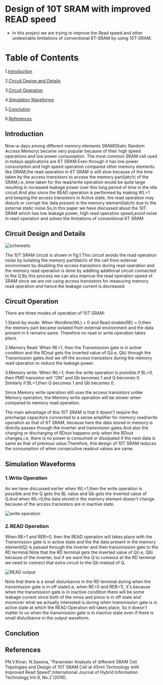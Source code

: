 # Design of 10T SRAM with improved READ speed
* In this project we are trying to improve the Read speed and other undesirable limitations of conventional 6T-SRAM by using 10T-SRAM.

# Table of Contents

1.[Introduction](#Introduction)

2.[Circuit Design and Details](#Circuit-Design-and-Details)

3.[Circuit Operation](#Circuit-Operation)
   
4.[Simulation Waveforms](#Simulation-Waveforms)

5.[Conclution](#Conclution)

6.[References](#References)

## Introduction

Now-a-days among different memory elements SRAM(Static Random Access Memory) became very popular because of their high speed operations and low power consumption.
The most common SRAM cell used in todays applications are 6T SRAM.Even through it has low power consumption and high speed operation compared other memory elements
like DRAM,the read operation in 6T SRAM is still slow because of the time taken by the access transistors to access the memory part(latch) of the SRAM,i.e.,time taken
for the read/write operation would be quite large resulting in increased leaksge power over this long period of time in the idle circuit.And also since the READ operation 
is performed by making WL=1 and keeping the access transistors in Active state, the read operation may disturb or corrupt the data present in the memory element(latch) due 
to the external static noise.So,In this paper we have discussed about the 10T SRAM which has low leakage power, high read operation speed,avoid 
noise in read operation and solves the limitations of conventional 6T SRAM.

## Circuit Design and Details
![schemetic](https://user-images.githubusercontent.com/99113992/152672756-90464ca6-c8ab-463e-8705-fd436b57b6cb.PNG)

The 10T SRAM circuit is shown in fig.1.This circuit avoids the read operation noise by isolating the memory part(latch) of the cell from external environment by 
disabling the access transistors during read operation and the memory read operation is done by additing additional circuit connected to the Q.By this process we can
also improve the read operation speed of SRAM since we are not using access transistors for measuring memory read operation and hence the leakage current is decreased.

## Circuit Operation

There are three modes of operation of 10T SRAM:

1.Stand-by mode: When Wordline(WL) = 0 and Read enable(RE) = 0,then the memory part became isolated from external environment and the data present in it remains same.
                 Therefore no read or write operation takes place.

2.Memory Read: When RE=1, then the Transmission gate is in active condition and the RDout gets the inverted value of Q(i.e, Qb) through the Transmission gates.And we off the                    access transistors during the memory read operation to reduce the leakage power. 

3.Memory write: When WL=1, then the write operation is possible.If BL=0, then PM0 transistor will "ON" and Qb becomes 1 and Q becomes 0.
                Similarly  if BL=1,then Q becomes 1 and Qb becomes 0.

Since Memory write operation still uses the access transistors unlike Memory operation, the Memory write operation will be slower when compared to memory read operation.

The main advantage of this 10T SRAM is that it doesn't require the precharge capacitors connected to a sense amplifier for memory read/write operation as that of 6T SRAM,
because here the data stored in memory is directly passes through the inverter and transmision gates.And also the charging or discharging of RDout happens only when the 
RDout changes,i.e, there is no power is consumed or dissipated if the next data is same as that of previous value.Therefore, this design of 10T SRAM reduces the 
consumption of when consecutive readout values are same.

## Simulation Waveforms

### 1.Write Operation

As we have discussed earlier when WL=1,then the write operation is possible and the Q gets the BL value and Qb gets the inverted value of Q.And when WL=0,the data stored in
the memory element doesn't change because of the access transistors are in inactive state.

![write operation](https://user-images.githubusercontent.com/99113992/152926807-6d204d6f-d516-4b4b-bc15-90d63d32310e.PNG)

### 2.READ Operation

When RE=1 and REB=0, then the READ operation will takes place with the Transmission gate is in active state and the the data present in the memory element(Q) is passed through the inverter and then transimission gate to the RD terminal.Note that the RD terminal gets the inverted value of Q(i.e, Qb) because of the inverter, but if we want the Q to 
comeout at the RD terminal we need to connect that extra circuit to the Qb instead of Q.

![READ output](https://user-images.githubusercontent.com/99113992/152926529-253768c3-2502-4da1-b278-3e1437624971.PNG)

Note that there is a small disturbance in the RD terminal during when the transmission gate is in off state(i.e, when RE=0 and REB=1), it's because when the transmission gate is in inactive condition there will be some leakage current since both of the nmos and pmos is in off state and moreover what we actually interested is during when transmission gate is in active state at which the READ Operation will takes place, So it doesn't matter to us when the transmission gate is in inactive state even if there is small disturbance in the output waveform. 

## Conclution

## References

PN.V.Kiran, N.Saxena, "Parameter Analysis of different SRAM Cell Topologies and Design of 10T SRAM Cell at 45nm Technology with Improved Read Speed",International Journal of Hybrid Information Technology,Vol.9, No.2 (2016).
